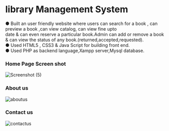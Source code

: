 # library Management System

● Built an user friendly website where users can search for a book , can preview a book ,can view catalog, can view fine upto  
date & can even reserve a particular book.Admin can add or remove a book & can view the status of any 
book.(returned,accepted,requested).  
● Used HTML5 , CSS3 & Java Script for building front end.  
● Used PHP as backend language,Xampp server,Mysql database.


### Home Page Screen shot

![Screenshot (5)](https://user-images.githubusercontent.com/63582758/130431553-199803c7-6649-44dc-9b49-e8edfa8d519c.png)

### About us

![aboutus](https://user-images.githubusercontent.com/63582758/130437234-a6c79dc1-6089-44a3-8c02-ccce04749b6a.png)

### Contact us

![contactus](https://user-images.githubusercontent.com/63582758/130437273-7c116f33-d758-4f3f-82f8-8a7ef5b5ae6a.png)










